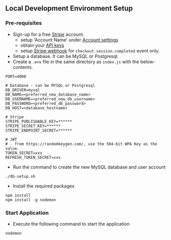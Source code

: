 ## Local Development Environment Setup

### Pre-requisites

* Sign-up for a free [Stripe](https://stripe.com/) account.
  * setup 'Account Name' under [Account settings](https://dashboard.stripe.com/settings/account)
  * obtain your [API keys](https://stripe.com/docs/development/quickstart##api-keys)
  * setup [Stripe webhook](https://stripe.com/docs/webhooks) for `checkout.session.completed` event only.
* Setup a database. It can be MySQL or Postgresql.
* Create a `.env` file in the same directory as `index.js` with the below-contents.

```
PORT=4000

# Database - can be MYSQL or Postgresql
DB_DRIVER=mysql
DB_NAME=<preferred_new_database_name>
DB_USERNAME=<preferred_new_db_username>
DB_PASSWORD=<preferred_db_password>
DB_HOST=<database_hostname>

# Stripe
STRIPE_PUBLISHABLE_KEY=******
STRIPE_SECRET_KEY=******
STRIPE_ENDPOINT_SECRET=******

# JWT
# - from https://randomkeygen.com/, use the 504-bit WPA Key as the value.
TOKEN_SECRET=xxx
REFRESH_TOKEN_SECRET=xxx
```

* Run the command to create the new MySQL database and user account

```
./db-setup.sh
```

* Install the required packages

```
npm install
npm install -g nodemon
```

### Start Application

* Execute the following command to start the application

```
nodemon
```
